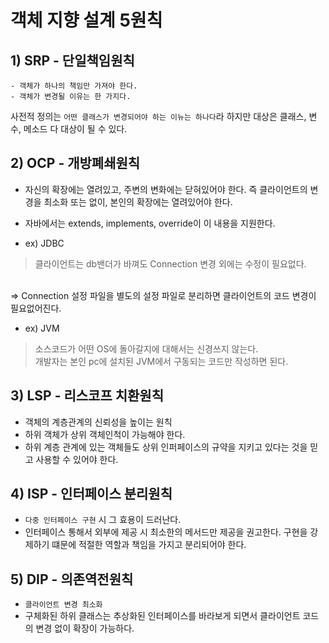 # 객체 지향 설계 5원칙

## 1) SRP - 단일책임원칙
 ```
- 객체가 하나의 책임만 가져야 한다.
- 객체가 변경될 이유는 한 가지다.
```
사전적 정의는 `어떤 클래스가 변경되어야 하는 이뉴는 하나다`라 하지만 대상은 클래스, 변수, 메소드 다 대상이 될 수 있다.

## 2) OCP - 개방폐쇄원칙
- 자신의 확장에는 열려있고, 주변의 변화에는 닫혀있어야 한다.
즉 클라이언트의 변경을 최소화 또는 없이, 본인의 확장에는 열려있어야 한다.
- 자바에서는 extends, implements, override이 이 내용을 지원한다.

- ex) JDBC
> 클라이언트는 db밴더가 바껴도 Connection 변경 외에는 수정이 필요없다.
<br>
=> Connection 설정 파일을 별도의 설정 파일로 분리하면 클라이언트의 코드 변경이 필요없어진다.

- ex) JVM
> 소스코드가 어떤 OS에 돌아갈지에 대해서는 신경쓰지 않는다.<br>
개발자는 본인 pc에 설치된 JVM에서 구동되는 코드만 작성하면 된다.

## 3) LSP - 리스코프 치환원칙
- 객체의 계층관계의 신뢰성을 높이는 원칙
- 하위 객체가 상위 객체인척이 가능해야 한다.
- 하위 계층 관계에 있는 객체들도 상위 인퍼페이스의 규약을 지키고 있다는 것을 믿고 사용할 수 있어야 한다.

## 4) ISP - 인터페이스 분리원칙
- `다중 인터페이스 구현` 시 그 효용이 드러난다.
- 인터페이스 통해서 외부에 제공 시 최소한의 메서드만 제공을 권고한다. 
구현을 강제하기 떄문에 적절한 역할과 책임을 가지고 분리되어야 한다. 

## 5) DIP - 의존역전원칙 
- `클라이언트 변경 최소화`
- 구체화된 하위 클래스는 추상화된 인터페이스를 바라보게 되면서
클라이언트 코드의 변경 없이 확장이 가능하다.